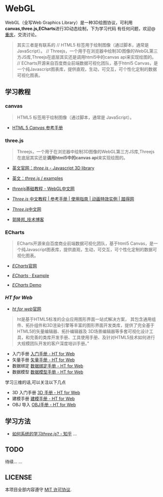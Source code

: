 # WebGL
WebGL（全写Web Graphics Library）是一种3D绘图协议，可利用**canvas,three.js,ECharts**进行3D动态绘制，下为学习代码
有任何问题，欢迎@[重庆](https://github.com/HuangCongQing)，交流讨论。
>其实三者是有联系的
// HTML5 <canvas> 标签用于绘制图像（通过脚本，通常是 JavaScript）。
// Threejs，一个用于在浏览器中绘制3D图像的WebGL第三方JS库,Threejs在底层其实还是调用html5中的canvas api来实现绘图的。
// ECharts开源来自百度商业前端数据可视化团队，基于html5 Canvas，是一个纯Javascript图表库，提供直观，生动，可交互，可个性化定制的数据可视化图表。

## 学习教程

### canvas
>HTML5 <canvas> 标签用于绘制图像（通过脚本，通常是 JavaScript）。

*  [HTML 5 *Canvas* 参考手册](http://www.w3school.com.cn/tags/html_ref_canvas.asp)



### three.js
>Threejs，一个用于在浏览器中绘制3D图像的WebGL第三方JS库,Threejs在底层其实还是**调用html5中的canvas api**来实现绘图的。

*  [英文官网：*three.js* - Javascript 3D library](https://threejs.org/)

*  [英文：*three.js* / examples](https://threejs.org/examples/)

*  [*threejs*基础教程 - WebGL中文网](http://www.hewebgl.com/article/articledir/1)

* [*Three.js* 中文教程 | 参考手册 | 使用指南 | 动画特效实例 | 踏得网](http://techbrood.com/threejs/docs/)
* [*Three.js*中文网](http://hypnosnova.github.io/)

* [郭隆邦_技术博客](http://www.yanhuangxueyuan.com/)

### ECharts
>ECharts开源来自百度商业前端数据可视化团队，基于html5 Canvas，是一个纯Javascript图表库，提供直观，生动，可交互，可个性化定制的数据可视化图表。
* [*ECharts*](http://echarts.baidu.com/)[官网](http://trust.baidu.com/vstar/official/intro?type=gw)
* [*ECharts* · Example](http://echarts.baidu.com/echarts2/doc/example.html)

*  [*ECharts* Demo](http://www.echartsjs.com/gallery/)

### *HT* *for* *Web* 
*  [*ht* *for* *web*官网](http://www.hightopo.com/cn-index.html)
>ht是基于HTML5标准的企业应用图形界面一站式解决方案， 其包含通用组件、拓扑组件和3D渲染引擎等丰富的图形界面开发类库，提供了完全基于HTML5的矢量编辑器、拓扑编辑器及 3D场景编辑器等多套可视化设计工具，和完善的类库开发手册、工具使用手册、及针对HTML5技术如何进行大规模团队开发的客户深度培训手册。”
<meta charset="utf-8">

*   入门手册 [入门手册 - HT for Web](http://www.hightopo.com/guide/guide/core/beginners/ht-beginners-guide.html)
*   矢量手册 [矢量手册 - HT for Web](http://www.hightopo.com/guide/guide/core/vector/ht-vector-guide.html)
*   数据绑定 [数据绑定手册 - HT for Web](http://www.hightopo.com/guide/guide/core/databinding/ht-databinding-guide.html)
*   数据模型 [数据模型手册 - HT for Web](http://www.hightopo.com/guide/guide/core/datamodel/ht-datamodel-guide.html)

学习三维的话,可以关注以下几点

*   3D 入门手册 [3D 手册 - HT for Web](http://www.hightopo.com/guide/guide/core/3d/ht-3d-guide.html)
*   建模手册 [建模手册 - HT for Web](http://www.hightopo.com/guide/guide/plugin/modeling/ht-modeling-guide.html)
*   OBJ 导入 [OBJ手册 - HT for Web](http://www.hightopo.com/guide/guide/plugin/obj/ht-obj-guide.html)


## 学习方法
*  [如何系统的学习*three.js*? - 知乎](https://www.zhihu.com/question/36367846?from=profile_question_card)
...
## TODO 
待续... ...

## LICENSE
本项目全部内容遵守 [MIT 许可协议](https://github.com/HuangCongQing/WebGL/blob/master/LICENSE).

